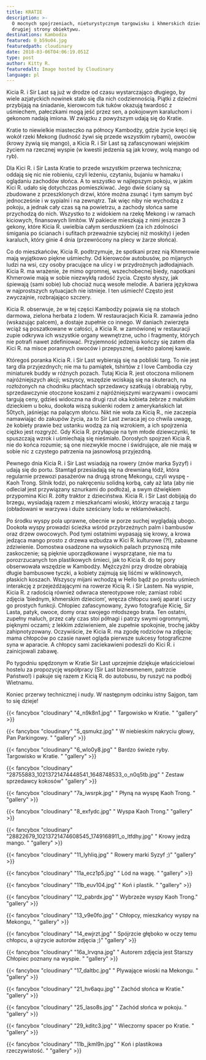 ```yaml
---
title: KRATIE
description: >-
  O mocnych spojrzeniach, nieturystycznym targowisku i khmerskich dzieciach z
  drugiej strony obiektywu. 
destinations: Kambodża
featured: 0_b59o04.jpg
featuredpath: cloudinary
date: 2018-03-06T04:06:19.051Z
type: post
author: Kitty R.
featuredalt: Image hosted by Cloudinary
language: pl
---
```

Kicia R. i Sir Last są już w drodze od czasu wystarczająco długiego, by wiele azjatyckich nowinek stało się dla nich codziennością. Piątki z dziećmi przybijają na śniadanie, kierowcom tuk tuków okazują twardość z uśmiechem, pałeczkami mogą jeść przez sen, a pokojowym karaluchom i gekonom nadają imiona. W związku z powyższym udają się do Kratie.

 Kratie to niewielkie miasteczko na północy Kambodży, gdzie życie kręci się wokół rzeki Mekong (ludność żywi się przede wszystkim rybami), owoców (krowy żywią się mango), a Kicia R. i Sir Last są zafascynowani wiejskim życiem na rzecznej wyspie (w kwestii jedzenia są jak krowy, wolą mango od ryb). 

Dla Kici R. i Sir Lasta Kratie to przede wszystkim przerwa techniczna; oddają się nic nie robieniu, czyli leżeniu, czytaniu, bujaniu w hamaku i oglądaniu zachodów słońca. A to wszystko w najlepszym pokoju, w jakim Kici R. udało się dotychczas pomieszkiwać. Jego dwie ściany są zbudowane z przeszklonych drzwi, które można zsunąć i tym samym być jednocześnie i w sypialni i na zewnątrz. Tak więc niby nie wychodzą z pokoju, a jednak cały czas są na powietrzu, a zachody słońca same przychodzą do nich. Wszystko to z widokiem na rzekę Mekong i w ramach kiciowych, finansowych limitów. W pakiecie mieszkają z nimi jeszcze 3 gekony, które Kicia R. uwielbia całym serduszkiem (za ich zdolności śmigania po ścianach i sufitach przeważnie szybciej niż moskity) i jeden karaluch, który ginie 4 dnia (przewrócony na plecy w żarze słońca). 

Co do mieszkańców, Kicia R. podtrzymuje, że spotkani przez nią Khmerowie mają wyjątkowo piękne uśmiechy. Od kierowców autobusów, po mijanych ludzi na wsi, czy osoby pracujące na ulicy i w przydrożnych jadłodajniach. Kicia R. ma wrażenie, że mimo ogromnej, wszechobecnej biedy, napotkani Khmerowie mają w sobie niezwykłą radość życia. Często słyszy, jak śpiewają (sami sobie) lub chociaż nucą wesołe melodie. A bariera językowa w najprostszych sytuacjach nie istnieje. I ten uśmiech! Często jest zwyczajnie, rozbrajająco szczery. 

Kicia R. obserwuje, że w tej części Kambodży pojawia się na stołach darmowa, zielona herbata z lodem. W restauracjach Kicia R. zamawia jedno (wskazując palcem), a dostaje zupełnie co innego.  W daniach zwierzęta wciąż są poszatkowane w całości, a Kicia R. w zamówionej w restauracji zupie odkrywa ich wszystkie organy wewnętrzne, ucho i fragmenty, których nie potrafi nawet zdefiniować. Przyjemność jedzenia kończy się zatem dla Kici R. na misce porannych owoców i przepysznej, świeżo palonej kawie. 

Któregoś poranka Kicia R. i Sir Last wybierają się na pobliski targ. To nie jest targ dla przyjezdnych; nie ma tu pamiątek, tshirtów z I love Cambodia czy miniaturek buddy w różnych pozach. Tutaj Kicia R. jest otoczona milionem najróżniejszych akcji; wszyscy, wszędzie wciskają się na skuterach, na rozłożonych na chodniku płachtach sprzedawcy szatkują i obrabiają ryby, sprzedawczynie otoczone koszami z najróżniejszymi warzywami i owocami targują ceny, gdzieś widoczna na drugi rzut oka kobieta żebrze z malutkim dzieckiem u boku, dookoła wiszą sukienki rodem z amerykańskich lat 50tych, jaśniejąc na palącym słońcu. Nikt nie woła za Kicią R., nie zaczepia namawiając do zakupów życia, za to Sir Last zwraca jej co chwila uwagę, że kobiety prawie bez ustanku wodzą za nią wzrokiem, a ich spojrzenia ciężko jest rozgryźć.  Gdy Kicia R. przyłapuje na tym młode dziewczynki, te spuszczają wzrok i uśmiechają się nieśmiało. Dorosłych spojrzeń Kicia R. nie do końca rozumie; są one niezwykle mocne i świdrujące, ale nie mają w sobie nic z czystego patrzenia na jasnowłosą przyjezdną. 

Pewnego dnia Kicia R. i Sir Last wsiadają na rowery (znów marka Syzyf) i udają się do portu. Stamtąd przesiadają się na drewnianą łódź, która regularnie przewozi pasażerów na drugą stronę Mekongu, czyli wyspę - Kaoh Trong. Silnik łodzi, po nakręceniu solidną korbą, cały aż lata (aby nie odleciał jest przywiązany sznurkami do podłoża), a swym dźwiękiem przypomina Kici R. żółty traktor z dzieciństwa. Kicia R. i Sir Last dobijają do brzegu, wysiadają razem z mieszkańcami wioski, którzy wracają z targu (obładowani w warzywa i duże sześciany lodu w reklamówkach).  

Po środku wyspy pola uprawne, obecnie w porze suchej wyglądają ubogo. Dookoła wyspy prowadzi ścieżka wśród przybrzeżnych palm i bambusów oraz drzew owocowych. Pod tymi ostatnimi wypasają się krowy, a krowa jedząca mango prosto z drzewa wzbudza w Kici R. kulturowe (?!), zabawne zdziwienie. Domostwa osadzone na wysokich palach przynoszą miłe zaskoczenie; są pięknie uporządkowane i wysprzątane, nie ma tu porozrzucanych ton plastikowych śmieci, jak to Kicia R. do tej pory obserwowała wszędzie w Kambodży. Mężczyźni przy drodze obrabiają długie bambusowe tyczki, a kobiety zajmują się liśćmi w wiklinowych, płaskich koszach. Wszyscy mijani wchodzą w Hello bądź po prostu uśmiech interakcję z przejeżdżającymi na rowerze Kicią R. i Sir Lastem. Na wyspie, Kicia R. z  radością również odwraca stereotypowe role; zamiast robić zdjęcia ‘biednym, khmerskim dzieciom’, wręcza chłopcu swój aparat i uczy go prostych funkcji. Chłopiec zafascynowany, żywo fotografuje Kicię, Sir Lasta, patyk, owoce, domy oraz swojego młodszego brata. Ten ostatni, zupełny maluch, przez cały czas stoi półnagi i patrzy swymi ogromnymi, pięknymi oczami; z lekkim zdziwieniem, ale zupełnie spokojnie, trochę jakby zahipnotyzowany. Oczywiście, że Kicia  R. ma zgodę rodziców na zdjęcia; mama chłopców po czasie nawet ogląda pierwsze sukcesy fotograficzne syna w aparacie. A chłopcy sami zaciekawieni podeszli do Kici R. i zainicjowali zabawę. 

Po tygodniu spędzonym w Kratie Sir Last uprzejmie dziękuje właścicielowi hostelu za propozycję współpracy (Sir Last biznesmenem, patrzcie Państwo!) i pakuje się razem z Kicią R. do autobusu, by ruszyć na podbój Wietnamu. 

Koniec przerwy technicznej i nudy. W następnym odcinku istny Sajgon, tam to się dzieje!  

{{< fancybox "cloudinary" "4_n9k8n1.jpg" "      Targowisko w Kratie. " "gallery" >}}

{{< fancybox "cloudinary" "5_qsmukz.jpg" "      W niebieskim nakryciu głowy, Pan Parkingowy. " "gallery" >}}

{{< fancybox "cloudinary" "6_wlo0y8.jpg" "      Bardzo świeże ryby. Targowisko w Kratie. " "gallery" >}}

{{< fancybox "cloudinary" "28755883_10213721474448541_1648748533_o_n0q5tb.jpg" "      Zestaw sprzedawcy kokosów" "gallery" >}}

{{< fancybox "cloudinary" "7a_iwsrpk.jpg" "    Płyną na wyspę Kaoh Trong. " "gallery" >}}

{{< fancybox "cloudinary" "8_exfydc.jpg" "    Wyspa Kaoh Trong." "gallery" >}}

{{< fancybox "cloudinary" "28822679_10213721474608545_1749168911_o_ltfdhy.jpg" "    Krowy jedzą mango. " "gallery" >}}

{{< fancybox "cloudinary" "11_lyhliq.jpg" "    Rowery marki Syzyf ;)" "gallery" >}}

{{< fancybox "cloudinary" "11a_ecz1p5.jpg" "    Lód na wagę. " "gallery" >}}

{{< fancybox "cloudinary" "11b_euv104.jpg" "    Koń i plastik. " "gallery" >}}

{{< fancybox "cloudinary" "12_pabrdx.jpg" "    Wybrzeże wyspy Kaoh Trong." "gallery" >}}

{{< fancybox "cloudinary" "13_v9e0fo.jpg" "    Chłopcy, mieszkańcy wyspy na Mekongu, " "gallery" >}}

{{< fancybox "cloudinary" "14_ewjrzt.jpg" "    Spójrzcie głęboko w oczy temu chłopcu, a ujrzycie autorów zdjęcia ;)" "gallery" >}}

{{< fancybox "cloudinary" "16a_lrvqna.jpg" "    Autorem zdjęcia jest Starszy Chłopiec poznany na wyspie. " "gallery" >}}

{{< fancybox "cloudinary" "17_daltbc.jpg" "    Plywające wioski na Mekongu. " "gallery" >}}

{{< fancybox "cloudinary" "21_hv6aqu.jpg" "    Zachód słońca w Kratie." "gallery" >}}

{{< fancybox "cloudinary" "25_laso8s.jpg" "    Zachód słońca w pokoju. " "gallery" >}}

{{< fancybox "cloudinary" "29_kditc3.jpg" "    Wieczorny spacer po Kratie. " "gallery" >}}

{{< fancybox "cloudinary" "11b_jkml9n.jpg" "   Koń i plastikowa rzeczywistość. " "gallery" >}}
